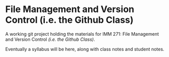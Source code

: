 File Management and Version Control (i.e. the Github Class)
===================

A working git project holding the materials for IMM 271: File Management and Version Control *(i.e. the Github Class)*.

Eventually a syllabus will be here, along with class notes and student notes.
